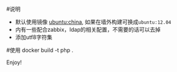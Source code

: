 #说明
* 默认使用镜像 [ubuntu:china](https://github.com/xdays/ubuntu), 如果在墙外构建可换成`ubuntu:12.04`
* 内有一些配合zabbix，ldap的相关配置，不需要的话可以去掉
* 添加utf8字符集

#使用
    docker build -t php .

Enjoy!
